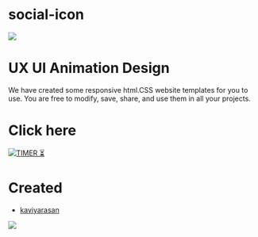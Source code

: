 # social-icon

<a href="https://kaviyarasan-1997.github.io/social-icon/"><Img src="https://github.com/KAVIYARASAN-1997/social-icon/blob/main/Etc/VID_20230201_102821_020.gif"></a>

# UX UI Animation Design 

We have created some responsive html.CSS website templates for you to use. You are free to modify, save, share, and use them in all your projects.

# Click here 

[![TIMER ⏳](https://img.shields.io/badge/OCIAL-ICON-003245?style=flat&labelColor=yellow&logoColor=red&square&logo=skype)](https://kaviyarasan-1997.github.io/social-icon/)&nbsp;

# Created 
- [kaviyarasan](https://GitHub.com/kaviyarasan-1997)

<a href="https://t.me/infotalkies"><img src="https://img.shields.io/badge/TELEGRAM-CHANNEL%20-blue.svg?style=square&logo=Telegram"></a> 

